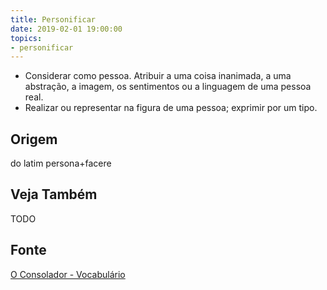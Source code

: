 ```yaml
---
title: Personificar
date: 2019-02-01 19:00:00
topics:
- personificar
---
```


* Considerar como pessoa. Atribuir a uma coisa inanimada, a uma abstração, a imagem, os
sentimentos ou a linguagem de uma pessoa real. 
* Realizar ou representar na figura de uma pessoa; exprimir por um tipo. 

## Origem
do latim persona+facere

## Veja Também
TODO

## Fonte
[O Consolador - Vocabulário](http://www.oconsolador.com.br/linkfixo/vocabulario/principal.html)
